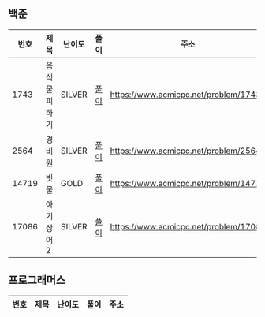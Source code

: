 ## 백준
|번호|제목|난이도|풀이|주소|
|---|---|---|---|---|
|1743|음식물 피하기|SILVER|[풀이](https://github.com/yhh1056/studyAlgorithm/blob/main/src/main/java/baekjoon/b1743/Main.java)|https://www.acmicpc.net/problem/1743|
|2564|경비원|SILVER|[풀이](https://github.com/yhh1056/studyAlgorithm/blob/main/src/main/java/baekjoon/b2564/Main.java)|https://www.acmicpc.net/problem/2564|
|14719|빗물|GOLD|[풀이](https://github.com/yhh1056/studyAlgorithm/blob/main/src/main/java/baekjoon/b14719/Main.java)|https://www.acmicpc.net/problem/14719|
|17086|아기 상어2|SILVER|[풀이](https://github.com/yhh1056/studyAlgorithm/blob/main/src/main/java/baekjoon/b17086/Main.java)|https://www.acmicpc.net/problem/17086|
## 프로그래머스
|번호|제목|난이도|풀이|주소|
|---|---|---|---|---|

